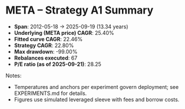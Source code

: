 # META – Strategy A1 Summary

- **Span**: 2012-05-18 → 2025-09-19 (13.34 years)
- **Underlying (META price) CAGR**: 25.40%
- **Fitted curve CAGR**: 22.46%
- **Strategy CAGR**: 22.80%
- **Max drawdown**: -99.00%
- **Rebalances executed**: 67
- **P/E ratio (as of 2025-09-21)**: 28.25

Notes:

- Temperatures and anchors per experiment govern deployment; see EXPERIMENTS.md for details.
- Figures use simulated leveraged sleeve with fees and borrow costs.


